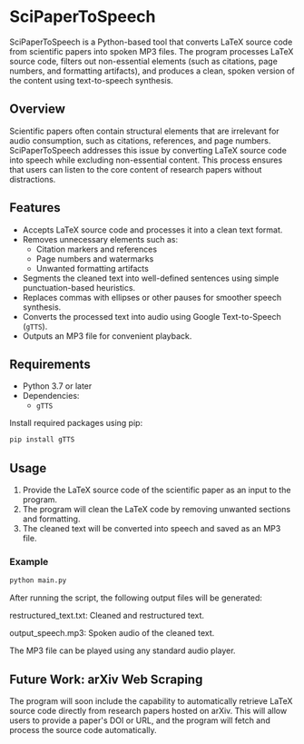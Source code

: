 # SciPaperToSpeech

SciPaperToSpeech is a Python-based tool that converts LaTeX source code from scientific papers into spoken MP3 files. The program processes LaTeX source code, filters out non-essential elements (such as citations, page numbers, and formatting artifacts), and produces a clean, spoken version of the content using text-to-speech synthesis.

## Overview

Scientific papers often contain structural elements that are irrelevant for audio consumption, such as citations, references, and page numbers. SciPaperToSpeech addresses this issue by converting LaTeX source code into speech while excluding non-essential content. This process ensures that users can listen to the core content of research papers without distractions.

## Features

- Accepts LaTeX source code and processes it into a clean text format.
- Removes unnecessary elements such as:
  - Citation markers and references
  - Page numbers and watermarks
  - Unwanted formatting artifacts
- Segments the cleaned text into well-defined sentences using simple punctuation-based heuristics.
- Replaces commas with ellipses or other pauses for smoother speech synthesis.
- Converts the processed text into audio using Google Text-to-Speech (`gTTS`).
- Outputs an MP3 file for convenient playback.

## Requirements

- Python 3.7 or later
- Dependencies:
  - `gTTS`

Install required packages using pip:

```bash
pip install gTTS
```
## Usage

1. Provide the LaTeX source code of the scientific paper as an input to the program.
2. The program will clean the LaTeX code by removing unwanted sections and formatting.
3. The cleaned text will be converted into speech and saved as an MP3 file.

### Example

```bash
python main.py 
```
After running the script, the following output files will be generated:

restructured_text.txt: Cleaned and restructured text.

output_speech.mp3: Spoken audio of the cleaned text.

The MP3 file can be played using any standard audio player.

## Future Work: arXiv Web Scraping
The program will soon include the capability to automatically retrieve LaTeX source code directly from research papers hosted on arXiv. This will allow users to provide a paper's DOI or URL, and the program will fetch and process the source code automatically.


